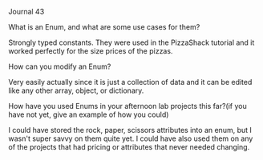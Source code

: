 Journal 43

What is an Enum, and what are some use cases for them?

Strongly typed constants. They were used in the PizzaShack tutorial and it worked perfectly for the size prices of the pizzas.

How can you modify an Enum?

Very easily actually since it is just a collection of data and it can be edited like any other array, object, or dictionary.

How have you used Enums in your afternoon lab projects this far?(if you have not yet, give an example of how you could)

I could have stored the rock, paper, scissors attributes into an enum, but I wasn't super savvy on them quite yet. I could have also used them on any of the projects that had pricing or attributes that never needed changing.
